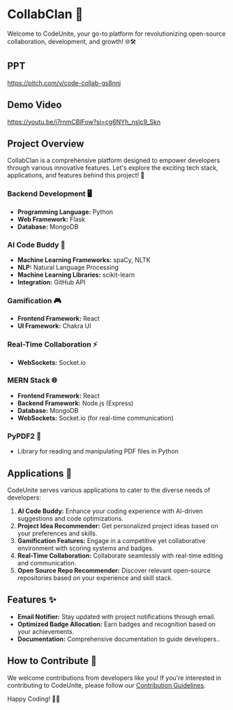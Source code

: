 # CollabClan 🚀

Welcome to CodeUnite, your go-to platform for revolutionizing open-source collaboration, development, and growth! 🌐🛠️

## PPT

https://pitch.com/v/code-collab-gs8nnj

## Demo Video

https://youtu.be/j7rnmCBlFow?si=cg6NYh_nslc9_Skn

## Project Overview

CollabClan is a comprehensive platform designed to empower developers through various innovative features. Let's explore the exciting tech stack, applications, and features behind this project! 🚀

### Backend Development 🖥️

- **Programming Language:** Python
- **Web Framework:** Flask
- **Database:** MongoDB

### AI Code Buddy 🤖

- **Machine Learning Frameworks:** spaCy, NLTK
- **NLP:** Natural Language Processing
- **Machine Learning Libraries:** scikit-learn
- **Integration:** GitHub API

### Gamification 🎮

- **Frontend Framework:** React
- **UI Framework:** Chakra UI

### Real-Time Collaboration ⚡

- **WebSockets:** Socket.io

### MERN Stack 🌐

- **Frontend Framework:** React
- **Backend Framework:** Node.js (Express)
- **Database:** MongoDB
- **WebSockets:** Socket.io (for real-time communication)

### PyPDF2 📄

- Library for reading and manipulating PDF files in Python

## Applications 🌟

CodeUnite serves various applications to cater to the diverse needs of developers:

1. **AI Code Buddy:** Enhance your coding experience with AI-driven suggestions and code optimizations.
2. **Project Idea Recommender:** Get personalized project ideas based on your preferences and skills.
3. **Gamification Features:** Engage in a competitive yet collaborative environment with scoring systems and badges.
4. **Real-Time Collaboration:** Collaborate seamlessly with real-time editing and communication.
5. **Open Source Repo Recommender:** Discover relevant open-source repositories based on your experience and skill stack.

## Features ✨

- **Email Notifier:** Stay updated with project notifications through email.
- **Optimized Badge Allocation:** Earn badges and recognition based on your achievements.
- **Documentation:** Comprehensive documentation to guide developers..

## How to Contribute 🤝

We welcome contributions from developers like you! If you're interested in contributing to CodeUnite, please follow our [Contribution Guidelines](CONTRIBUTING.md).

Happy Coding! 🚀✨
